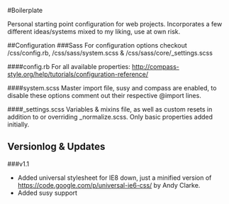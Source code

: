 #Boilerplate

Personal starting point configuration for web projects.  Incorporates a few different ideas/systems mixed to my liking, use at own risk.

##Configuration
###Sass
For configuration options checkout /css/config.rb, /css/sass/system.scss & /css/sass/core/_settings.scss

####config.rb
For all available properties: http://compass-style.org/help/tutorials/configuration-reference/

####system.scss
Master import file, susy and compass are enabled, to disable these options comment out their respective @import lines.

####_settings.scss
Variables & mixins file, as well as custom resets in addition to or overriding _normalize.scss.  Only basic properties added initially.

## Versionlog & Updates
###v1.1
+ Added universal stylesheet for IE8 down, just a minified version of https://code.google.com/p/universal-ie6-css/ by Andy Clarke.
+ Added susy support